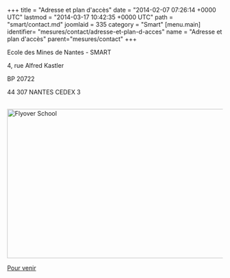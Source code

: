 +++
title = "Adresse et plan d'accès"
date = "2014-02-07 07:26:14 +0000 UTC"
lastmod = "2014-03-17 10:42:35 +0000 UTC"
path = "smart/contact.md"
joomlaid = 335
category = "Smart"
[menu.main]
  identifier= "mesures/contact/adresse-et-plan-d-acces"
  name = "Adresse et plan d'accès"
  parent="mesures/contact"
+++
<p>Ecole des Mines de Nantes - SMART</p>
<p><span>4, rue Alfred Kastler</span></p>
<p><span>BP 20722</span></p>
<p>44 307 NANTES CEDEX 3</p>
<p> <img src="images/SMART/Flyover_School.jpg" alt="Flyover School" width="523" height="349"/></p>
<p><a href="http://www.mines-nantes.fr/fr/Pratique/Venir-a-l-Ecole">Pour venir</a></p>
<p> </p>